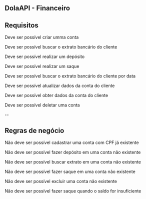 ## DolaAPI - Financeiro


## Requisitos
Deve ser possível criar umma conta

Deve ser possível buscar o extrato bancário do cliente

Deve ser possível realizar um depósito

Deve ser possível realizar um saque

Deve ser possível buscar o extrato bancário do cliente por data

Deve ser possível atualizar dados da conta do cliente

Deve ser possível obter dados da conta do cliente

Deve ser possível deletar uma conta

--

## Regras de negócio
Não deve ser possível cadastrar uma conta com CPF já existente

Não deve ser possível fazer depósito em uma conta não existente

Não deve ser possível buscar extrato em uma conta não existente

Não deve ser possível fazer saque em uma conta não existente

Não deve ser possível excluir uma conta não existente

Não deve ser possível fazer saque quando o saldo for insuficiente
